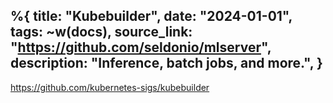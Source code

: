 %{
    title: "Kubebuilder",
    date: "2024-01-01",
    tags: ~w(docs),
    source_link: "https://github.com/seldonio/mlserver",
    description: "Inference, batch jobs, and more.",
}
---
https://github.com/kubernetes-sigs/kubebuilder
